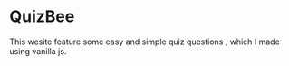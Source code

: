 # QuizBee
 This wesite feature some easy and simple quiz questions , which I made using vanilla js.
